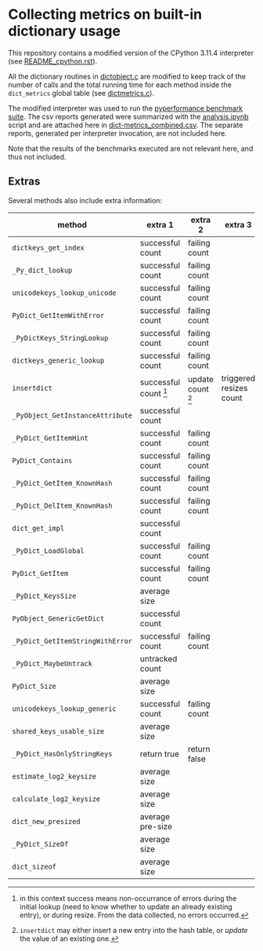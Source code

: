 # Collecting metrics on built-in dictionary usage

This repository contains a modified version of the CPython 3.11.4 interpreter
(see [README_cpython.rst](./README_cpython.rst)).

All the dictionary routines in [dictobject.c](./Objects/dictobject.c) are modified
to keep track of the number of calls and the total running time for each method
inside the `dict_metrics` global table (see [dictmetrics.c](./Objects/dictmetrics.c)).

The modified interpreter was used to run the [pyperformance benchmark suite](https://github.com/python/pyperformance).
The csv reports generated were summarized with the [analysis.ipynb](./analysis.ipynb) script and are attached here in
[dict-metrics_combined.csv](./dict-metrics_combined.csv).
The separate reports, generated per interpreter invocation, are not included here.

Note that the results of the benchmarks executed are not relevant here, and thus not included.


## Extras

Several methods also include extra information:

| method                           | extra 1               | extra 2           | extra 3                 |
|----------------------------------|-----------------------|-------------------|-------------------------|
| `dictkeys_get_index`             | successful count      | failing count     |                         |
| `_Py_dict_lookup`                | successful count      | failing count     |                         |
| `unicodekeys_lookup_unicode`     | successful count      | failing count     |                         |
| `PyDict_GetItemWithError`        | successful count      | failing count     |                         |
| `_PyDictKeys_StringLookup`       | successful count      | failing count     |                         |
| `dictkeys_generic_lookup`        | successful count      | failing count     |                         |
| `insertdict`                     | successful count [^1] | update count [^2] | triggered resizes count |
| `_PyObject_GetInstanceAttribute` | successful count      |                   |                         |
| `_PyDict_GetItemHint`            | successful count      | failing count     |                         |
| `PyDict_Contains`                | successful count      | failing count     |                         |
| `_PyDict_GetItem_KnownHash`      | successful count      | failing count     |                         |
| `_PyDict_DelItem_KnownHash`      | successful count      | failing count     |                         |
| `dict_get_impl`                  | successful count      |                   |                         |
| `_PyDict_LoadGlobal`             | successful count      | failing count     |                         |
| `PyDict_GetItem`                 | successful count      | failing count     |                         |
| `_PyDict_KeysSize`               | average size          |                   |                         |
| `PyObject_GenericGetDict`        | successful count      |                   |                         |
| `_PyDict_GetItemStringWithError` | successful count      | failing count     |                         |
| `_PyDict_MaybeUntrack`           | untracked count       |                   |                         |
| `PyDict_Size`                    | average size          |                   |                         |
| `unicodekeys_lookup_generic`     | successful count      | failing count     |                         |
| `shared_keys_usable_size`        | average size          |                   |                         |
| `_PyDict_HasOnlyStringKeys`      | return true           | return false      |                         |
| `estimate_log2_keysize`          | average size          |                   |                         |
| `calculate_log2_keysize`         | average size          |                   |                         |
| `dict_new_presized`              | average pre-size      |                   |                         |
| `_PyDict_SizeOf`                 | average size          |                   |                         |
| `dict_sizeof`                    | average size          |                   |                         |

[^1]: in this context success means non-occurrance of errors during the initial lookup (need to know whether to update
an already existing entry), or during resize. From the data collected, no errors occurred.

[^2]: `insertdict` may either insert a new entry into the hash table, or *update* the value of an existing one.
